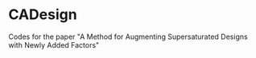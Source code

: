 # CADesign
Codes for the paper "A Method for Augmenting Supersaturated Designs with Newly Added Factors"

